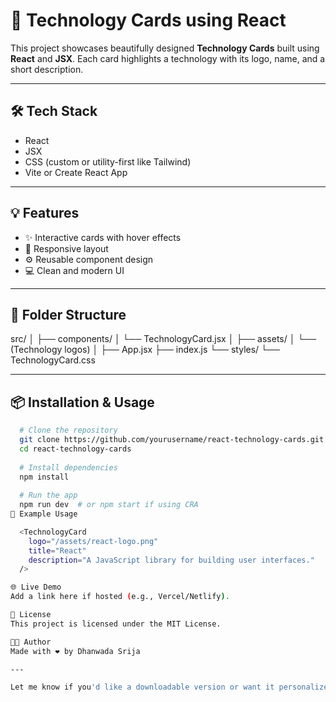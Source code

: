 # 🚀 Technology Cards using React

This project showcases beautifully designed **Technology Cards** built using **React** and **JSX**. Each card highlights a technology with its logo, name, and a short description.

---

## 🛠 Tech Stack

- React
- JSX
- CSS (custom or utility-first like Tailwind)
- Vite or Create React App

---

## 💡 Features

- ✨ Interactive cards with hover effects
- 📱 Responsive layout
- ⚙️ Reusable component design
- 💻 Clean and modern UI

---

## 📁 Folder Structure

src/
│
├── components/
│ └── TechnologyCard.jsx
│
├── assets/
│ └── (Technology logos)
│
├── App.jsx
├── index.js
└── styles/
└── TechnologyCard.css

---

## 📦 Installation & Usage

```bash
  # Clone the repository
  git clone https://github.com/yourusername/react-technology-cards.git
  cd react-technology-cards
  
  # Install dependencies
  npm install
  
  # Run the app
  npm run dev  # or npm start if using CRA
🧩 Example Usage

  <TechnologyCard
    logo="/assets/react-logo.png"
    title="React"
    description="A JavaScript library for building user interfaces."
  />

🌐 Live Demo
Add a link here if hosted (e.g., Vercel/Netlify).

📄 License
This project is licensed under the MIT License.

👩‍💻 Author
Made with ❤️ by Dhanwada Srija

---

Let me know if you'd like a downloadable version or want it personalized with your name or GitHub link, Srija!
